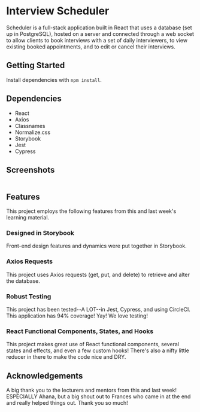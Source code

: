 # Interview Scheduler

Scheduler is a full-stack application built in React that uses a database (set up in PostgreSQL), hosted on a server and connected through a web socket to allow clients to book interviews with a set of daily interviewers, to view existing booked appointments, and to edit or cancel their interviews. 

## Getting Started

Install dependencies with `npm install`.

## Dependencies

- React
- Axios
- Classnames
- Normalize.css
- Storybook
- Jest
- Cypress

## Screenshots

![]()

## Features

This project employs the following features from this and last week's learning material.

### Designed in Storybook

Front-end design features and dynamics were put together in Storybook.  

### Axios Requests

This project uses Axios requests (get, put, and delete) to retrieve and alter the database. 

### Robust Testing

This project has been tested--A LOT--in Jest, Cypress, and using CircleCI. This application has 94% coverage! Yay! We love testing! 

### React Functional Components, States, and Hooks

This project makes great use of React functional components, several states and effects, and even a few custom hooks! There's also a nifty little reducer in there to make the code nice and DRY. 

## Acknowledgements

A big thank you to the lecturers and mentors from this and last week! ESPECIALLY Ahana, but a big shout out to Frances who came in at the end and really helped things out. Thank you so much! 